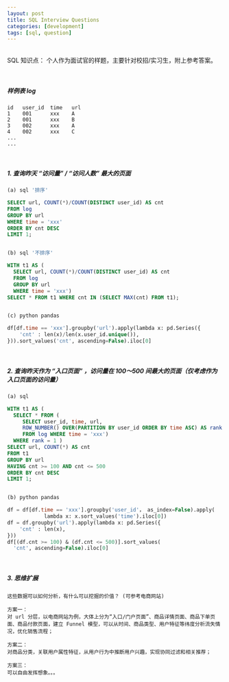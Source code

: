 ```yaml
---
layout: post
title: SQL Interview Questions
categories: [development]
tags: [sql, question]
---
```


<br>SQL 知识点： 个人作为面试官的样题，主要针对校招/实习生，附上参考答案。

<br>

##### 样例表 log

```
id   user_id  time   url
1    001      xxx    A
2    001      xxx    B
3    002      xxx    A
4    002      xxx    C
...
...

```

<br>

##### 1. 查询昨天 “访问量” / “访问人数” 最大的页面

```sql
(a) sql '排序'

SELECT url, COUNT(*)/COUNT(DISTINCT user_id) AS cnt
FROM log
GROUP BY url
WHERE time = 'xxx'
ORDER BY cnt DESC
LIMIT 1;


(b) sql '不排序'

WITH t1 AS (
  SELECT url, COUNT(*)/COUNT(DISTINCT user_id) AS cnt
  FROM log
  GROUP BY url
  WHERE time = 'xxx')
SELECT * FROM t1 WHERE cnt IN (SELECT MAX(cnt) FROM t1);


(c) python pandas

df[df.time == 'xxx'].groupby('url').apply(lambda x: pd.Series({
    'cnt' : len(x)/len(x.user_id.unique()),
})).sort_values('cnt', ascending=False).iloc[0]

```

<br>

##### 2. 查询昨天作为 “入口页面” ，访问量在 100～500 间最大的页面（仅考虑作为入口页面的访问量）

```sql
(a) sql

WITH t1 AS (
  SELECT * FROM (
     SELECT user_id, time, url,
     ROW_NUMBER() OVER(PARTITION BY user_id ORDER BY time ASC) AS rank
     FROM log WHERE time = 'xxx')
  WHERE rank = 1 )
SELECT url, COUNT(*) AS cnt
FROM t1
GROUP BY url
HAVING cnt >= 100 AND cnt <= 500
ORDER BY cnt DESC
LIMIT 1;


(b) python pandas

df = df[df.time == 'xxx'].groupby('user_id'， as_index=False).apply(
  			lambda x: x.sort_values('time').iloc[0])
df = df.groupby('url').apply(lambda x: pd.Series({
    'cnt' : len(x),
}))
df[(df.cnt >= 100) & (df.cnt <= 500)].sort_values(
  'cnt', ascending=False).iloc[0]

```

<br>

##### 3. 思维扩展

```
这些数据可以如何分析，有什么可以挖掘的价值？ (可参考电商网站)

方案一：
对 url 分层，以电商网站为例，大体上分为“入口/门户页面”、商品详情页面、商品下单页面、商品付款页面，建立 Funnel 模型，可以从时间、商品类型、用户特征等纬度分析流失情况，优化销售流程；

方案二：
对商品分类，关联用户属性特征，从用户行为中推断用户兴趣，实现协同过滤和相关推荐；

方案三：
可以自由发挥想象。。。

```



<br>



<br>
<br>


